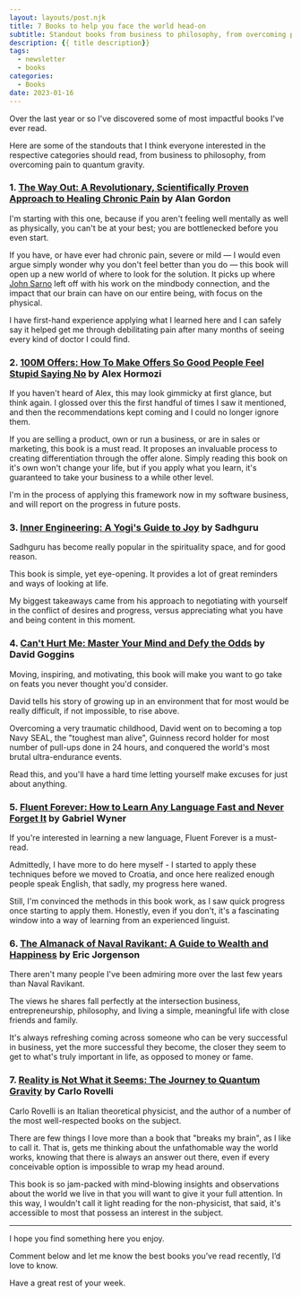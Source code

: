 ```yaml
---
layout: layouts/post.njk
title: 7 Books to help you face the world head-on
subtitle: Standout books from business to philosophy, from overcoming pain to quantum gravity.
description: {{ title description}}
tags: 
  - newsletter
  - books
categories:
  - Books
date: 2023-01-16
---
```


Over the last year or so I've discovered some of most impactful books I've ever read. 

Here are some of the standouts that I think everyone interested in the respective categories should read, from business to philosophy, from overcoming pain to quantum gravity.

### 1. <a href='https://www.goodreads.com/en/book/show/50021854-the-way-out' target='_blank'>The Way Out: A Revolutionary, Scientifically Proven Approach to Healing Chronic Pain</a> by Alan Gordon

I'm starting with this one, because if you aren't feeling well mentally as well as physically, you can't be at your best; you are bottlenecked before you even start.

If you have, or have ever had chronic pain, severe or mild — I would even argue simply wonder why you don't feel better than you do — this book will open up a new world of where to look for the solution. It picks up where <a href='https://www.goodreads.com/book/show/361775.The_Mindbody_Prescription' target='_blank'>John Sarno</a> left off with his work on the mindbody connection, and the impact that our brain can have on our entire being, with focus on the physical.

I have first-hand experience applying what I learned here and I can safely say it helped get me through debilitating pain after many months of seeing every kind of doctor I could find.

### 2. <a href='https://www.goodreads.com/book/show/58612786-100m-offers' target='_blank'>100M Offers: How To Make Offers So Good People Feel Stupid Saying No</a> by Alex Hormozi

If you haven't heard of Alex, this may look gimmicky at first glance, but think again. I glossed over this the first handful of times I saw it mentioned, and then the recommendations kept coming and I could no longer ignore them.

If you are selling a product, own or run a business, or are in sales or marketing, this book is a must read. It proposes an invaluable process to creating differentiation through the offer alone. Simply reading this book on it's own won't change your life, but if you apply what you learn, it's guaranteed to take your business to a while other level.

I'm in the process of applying this framework now in my software business, and will report on the progress in future posts.

### 3. <a href='https://www.goodreads.com/book/show/29513878-inner-engineering' target='_blank'>Inner Engineering: A Yogi's Guide to Joy</a> by Sadhguru

Sadhguru has become really popular in the spirituality space, and for good reason.

This book is simple, yet eye-opening. It provides a lot of great reminders and ways of looking at life.

My biggest takeaways came from his approach to negotiating with yourself in the conflict of desires and progress, versus appreciating what you have and being content in this moment.

### 4. <a href='https://www.goodreads.com/book/show/41721428-can-t-hurt-me' target='_blank'>Can't Hurt Me: Master Your Mind and Defy the Odds</a> by David Goggins

Moving, inspiring, and motivating, this book will make you want to go take on feats you never thought you'd consider.

David tells his story of growing up in an environment that for most would be really difficult, if not impossible, to rise above.

Overcoming a very traumatic childhood, David went on to becoming a top Navy SEAL, the "toughest man alive", Guinness record holder for most number of pull-ups done in 24 hours, and conquered the world's most brutal ultra-endurance events.

Read this, and you'll have a hard time letting yourself make excuses for just about anything.

### 5. <a href='https://www.goodreads.com/book/show/19661852-fluent-forever' target='_blank'>Fluent Forever: How to Learn Any Language Fast and Never Forget It</a> by Gabriel Wyner

If you're interested in learning a new language, Fluent Forever is a must-read.

Admittedly, I have more to do here myself - I started to apply these techniques before we moved to Croatia, and once here realized enough people speak English, that sadly, my progress here waned. 

Still, I'm convinced the methods in this book work, as I saw quick progress once starting to apply them. Honestly, even if you don't, it's a fascinating window into a way of learning from an experienced linguist.

### 6. <a href='https://www.goodreads.com/book/show/54898389-the-almanack-of-naval-ravikant' target='_blank'>The Almanack of Naval Ravikant: A Guide to Wealth and Happiness</a> by Eric Jorgenson

There aren't many people I've been admiring more over the last few years than Naval Ravikant.

The views he shares fall perfectly at the intersection business, entrepreneurship, philosophy, and living a simple, meaningful life with close friends and family.

It's always refreshing coming across someone who can be very successful in business, yet the more successful they become, the closer they seem to get to what's truly important in life, as opposed to money or fame.

### 7. <a href='https://www.goodreads.com/book/show/29767627-reality-is-not-what-it-seems' target='blank'>Reality is Not What it Seems: The Journey to Quantum Gravity</a> by Carlo Rovelli

Carlo Rovelli is an Italian theoretical physicist, and the author of a number of the most well-respected books on the subject.

There are few things I love more than a book that "breaks my brain", as I like to call it. That is, gets me thinking about the unfathomable way the world works, knowing that there is always an answer out there, even if every conceivable option is impossible to wrap my head around.

This book is so jam-packed with mind-blowing insights and observations about the world we live in that you will want to give it your full attention. In this way, I wouldn't call it light reading for the non-physicist, that said, it's accessible to most that possess an interest in the subject.

---

I hope you find something here you enjoy.

Comment below and let me know the best books you’ve read recently, I’d love to know.

Have a great rest of your week.
